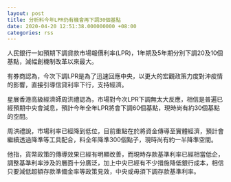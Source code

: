 ```yaml
---
layout: post
title: 分析料今年LPR仍有機會再下調30個基點
date: 2020-04-20 12:51:38.000000000 +08:00
categories: rss
---
```


人民銀行一如預期下調貸款市場報價利率(LPR)，1年期及5年期分別下調20及10個基點，減幅創機制改革以來最大。

有券商認為，今次下調LPR是為了迅速回應中央，以更大的宏觀政策力度對沖疫情的影響，直接引導信貸利率下行，支持經濟。

星展香港高級經濟師周洪禮認為，市場對今次LPR下調無太大反應，相信是普遍已經預期中央會減息，預計今年全年LPR將會下調60個基點，現時尚有約30個基點的空間。

周洪禮說，市場利率已經降到低位，目前重點在於將資金傳導至實體經濟，預計會繼續透過降準等工具配合，料全年降準300個點子，現時尚有約一半降準空間。

他指，貨幣政策的傳導效果已經有明顯改善，而現時存款基準利率已經相當低企，調整基準利率涉及的層面十分廣泛，加上中央已經有不少措施降低銀行成本，相信只要減低超額存款準備金率等政策見效，中央或毋須下調存款基準利率。
